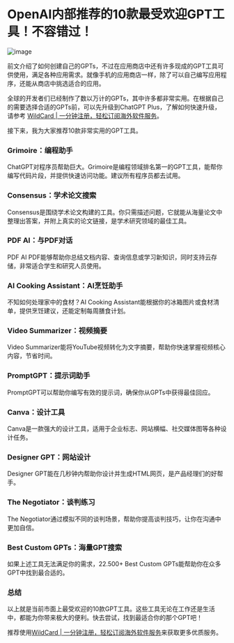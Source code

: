 # OpenAI内部推荐的10款最受欢迎GPT工具！不容错过！

![image](https://github.com/user-attachments/assets/c0d28d7c-01c6-4516-8510-f7259fa9aea8)

前文介绍了如何创建自己的GPTs，不过在应用商店中还有许多现成的GPT工具可供使用，满足各种应用需求。就像手机的应用商店一样，除了可以自己编写应用程序，还能从商店中挑选适合的应用。

全球的开发者们已经制作了数以万计的GPTs，其中许多都非常实用。在根据自己的需要选择合适的GPTs前，可以先升级到ChatGPT Plus，了解如何快速升级，请参考 [WildCard | 一分钟注册，轻松订阅海外软件服务](https://bit.ly/WildCardo)。

接下来，我为大家推荐10款非常实用的GPT工具。

### Grimoire：编程助手

ChatGPT对程序员帮助巨大。Grimoire是编程领域排名第一的GPT工具，能帮你编写代码片段，并提供快速访问功能。建议所有程序员都去试用。


### Consensus：学术论文搜索

Consensus是围绕学术论文构建的工具。你只需描述问题，它就能从海量论文中整理出答案，并附上真实的论文链接，是学术研究领域的最佳工具。


### PDF AI：与PDF对话

PDF AI PDF能够帮助你总结文档内容、查询信息或学习新知识，同时支持云存储，非常适合学生和研究人员使用。


### AI Cooking Assistant：AI烹饪助手

不知如何处理家中的食材？AI Cooking Assistant能根据你的冰箱图片或食材清单，提供烹饪建议，还能定制每周膳食计划。


### Video Summarizer：视频摘要

Video Summarizer能将YouTube视频转化为文字摘要，帮助你快速掌握视频核心内容，节省时间。


### PromptGPT：提示词助手

PromptGPT可以帮助你编写有效的提示词，确保你从GPTs中获得最佳回应。


### Canva：设计工具

Canva是一款强大的设计工具，适用于企业标志、网站横幅、社交媒体图等各种设计任务。


### Designer GPT：网站设计

Designer GPT能在几秒钟内帮助你设计并生成HTML网页，是产品经理们的好帮手。


### The Negotiator：谈判练习

The Negotiator通过模拟不同的谈判场景，帮助你提高谈判技巧，让你在沟通中更加自信。


### Best Custom GPTs：海量GPT搜索

如果上述工具无法满足你的需求，22.500+ Best Custom GPTs能帮助你在众多GPT中找到最合适的。


### 总结

以上就是当前市面上最受欢迎的10款GPT工具。这些工具无论在工作还是生活中，都能为你带来极大的便利。快去尝试，找到最适合你的那个GPT吧！

推荐使用[WildCard | 一分钟注册，轻松订阅海外软件服务](https://bit.ly/WildCardo)来获取更多优质服务。
